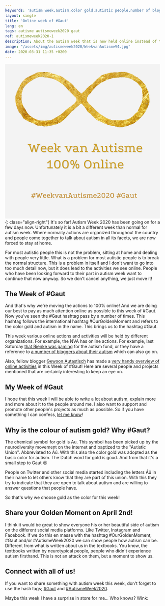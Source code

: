 ```yaml
---
keywords: 'autism week,autism,color gold,autistic people,number of blogger'
layout: single
title: 'Online week of #Gaut'
lang: en
tags: autisme autismeweek2020 gaut
ref: autismeweek2020-1
description: About the autism week that is now held online instead of through the country.
image: "/assets/img/autismeweek2020/WeekvanAutismeV4.jpg"
date: 2020-03-31 11:35 +0200
---
```

![De Autisme Week 2020 is 100% online!](/assets/img/autismeweek2020/WeekvanAutismeV4.jpg){: class="align-right"}
It's so far! Autism Week 2020 has been going on for a few days now. Unfortunately it is a bit a different week than normal for autism week. Where normally actions are organized throughout the country and people come together to talk about autism in all its facets, we are now forced to stay at home.

For most autistic people this is not the problem, sitting at home and dealing with people very little. What is a problem for most autistic people is to break the normal structure. This is a problem in itself and I don't want to go into too much detail now, but it does lead to the activities we see online. People who have been looking forward to their part in autism week want to continue that now anyway. So we don't cancel anything, we just move it!

## The Week of \#Gaut
And that's why we're moving the actions to 100% online! And we are doing our best to pay as much attention online as possible to this week of #Gaut. Now you've seen the #Gaut hashtag pass by a number of times. This hashtag follows the international hashtag #OurGoldenMoment and refers to the color gold and autism in the name. This brings us to the hashtag #Gaut.

This week various online actions and activities will be held by different organizations. For example, the NVA has online actions. For example, last Saturday [that Rienke was gaming](https://www.autisme.nl/2020/03/27/rienke-houdt-gamemarathon-voor-autismefonds/) for the autism fund, or they have a reference to [a number of bloggers about their autism](https://www.autisme.nl/2020/03/27/volwassenen-met-autisme-bloggen-samen/) which can also go on.

Also, fellow blogger [Gewoon Autastisch](https://gewoonautastisch.nl/) has made a [very handy overview of online activities](https://gewoonautastisch.nl/week-van-autisme-deelnemersoverzicht/) in this Week of #Gaut! Here are several people and projects mentioned that are certainly interesting to keep an eye on.

## My Week of \#Gaut
I hope that this week I will be able to write a lot about autism, explain more and more about it to the people around me. I also want to support and promote other people's projects as much as possible. So if you have something I can confess, [let me know](/get-in-touch.html)!

## Why is the colour of autism gold? Why \#Gaut?
The chemical symbol for gold is Au. This symbol has been picked up by the neurodiversity movement on the internet and baptized to the "Autistic Union". Abbreviated to Âû. With this also the color gold was adopted as the basic color for autism. The Dutch word for gold is goud. And from that it's a small step to Gaut :wink:

People on Twitter and other social media started including the letters Âû in their name to let others know that they are part of this union. With this they try to indicate that they are open to talk about autism and are willing to answer questions that people have.

So that's why we choose gold as the color for this week!

## Share your Golden Moment on April 2nd!
I think it would be great to show everyone his or her beautiful side of autism on the different social media platforms. Like Twitter, Instagram and Facebook. If we do this en masse with the hashtag #OurGoldenMoment, #Gaut and/or #AutismeWeek2020 we can show people how autism can be. Different from what is written about us in the textbooks. You know, the textbooks written by neurotypical people, people who didn't experience autism firsthand. This is not an attack on them, but a moment to show us.

## Connect with all of us!
If you want to share something with autism week this week, don't forget to use the hash tags; [#Gaut](https://twitter.com/search?q=%23gaut) and [#AutismeWeek2020](https://twitter.com/search?q=%23autismeweek2020).

Maybe this week I have a surprise in store for me... Who knows? Wink:
